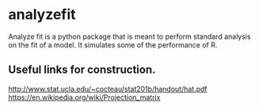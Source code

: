 # analyzefit

Analyze fit is a python package that is meant to perform standard
analysis on the fit of a model. It simulates some of the performance of R.

## Useful links for construction.

http://www.stat.ucla.edu/~cocteau/stat201b/handout/hat.pdf
https://en.wikipedia.org/wiki/Projection_matrix
